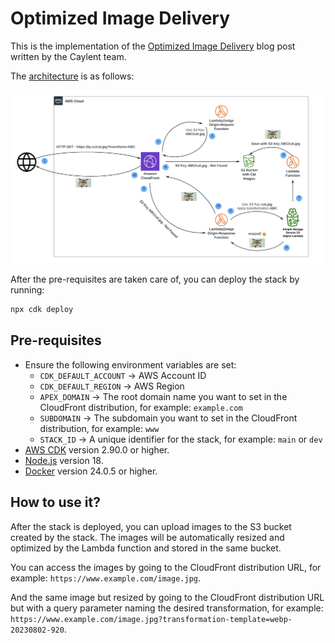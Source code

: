 # Optimized Image Delivery

This is the implementation of the [Optimized Image Delivery](https://caylent.com/blog/optimized-image-delivery) blog post written by the Caylent team.

The [architecture](https://lucid.app/documents/view/a2c23ff5-22e5-4c31-9b27-a5d74ecbb700) is as follows:

![Architecture Diagram](./architecture.png)

After the pre-requisites are taken care of, you can deploy the stack by running:

```bash
npx cdk deploy
```

## Pre-requisites

* Ensure the following environment variables are set:
  * `CDK_DEFAULT_ACCOUNT` -> AWS Account ID
  * `CDK_DEFAULT_REGION` -> AWS Region
  * `APEX_DOMAIN` -> The root domain name you want to set in the CloudFront distribution, for example: `example.com`
  * `SUBDOMAIN` -> The subdomain you want to set in the CloudFront distribution, for example: `www`
  * `STACK_ID` -> A unique identifier for the stack, for example: `main` or `dev`
* [AWS CDK](https://docs.aws.amazon.com/cdk/latest/guide/getting_started.html) version 2.90.0 or higher.
* [Node.js](https://nodejs.org/en/) version 18.
* [Docker](https://www.docker.com/) version 24.0.5 or higher.

## How to use it?

After the stack is deployed, you can upload images to the S3 bucket created by the stack. The images 
will be automatically resized and optimized by the Lambda function and stored in the same bucket.

You can access the images by going to the CloudFront distribution URL, for example: `https://www.example.com/image.jpg`.

And the same image but resized by going to the CloudFront distribution URL but with a query parameter naming the desired transformation, for example: `https://www.example.com/image.jpg?transformation-template=webp-20230802-920`.